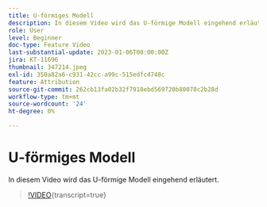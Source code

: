 ```yaml
---
title: U-förmiges Modell
description: In diesem Video wird das U-förmige Modell eingehend erläutert.
role: User
level: Beginner
doc-type: Feature Video
last-substantial-update: 2023-01-06T00:00:00Z
jira: KT-11696
thumbnail: 347214.jpeg
exl-id: 350a82a6-c931-42cc-a99c-515edfc4748c
feature: Attribution
source-git-commit: 262cb13fa02b32f7918ebd569720b80078c2b28d
workflow-type: tm+mt
source-wordcount: '24'
ht-degree: 0%

---
```


# U-förmiges Modell

In diesem Video wird das U-förmige Modell eingehend erläutert.

>[!VIDEO](https://video.tv.adobe.com/v/347214/?learn=on){transcript=true}
